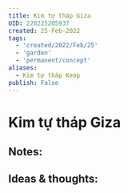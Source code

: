 ```yaml
---
title: Kim tự tháp Giza
UID: 220225205937
created: 25-Feb-2022
tags:
  - 'created/2022/Feb/25'
  - 'garden'
  - 'permanent/concept'
aliases:
  - Kim tự tháp Keop
publish: False
---
```

# Kim tự tháp Giza

## Notes:


## Ideas & thoughts:


